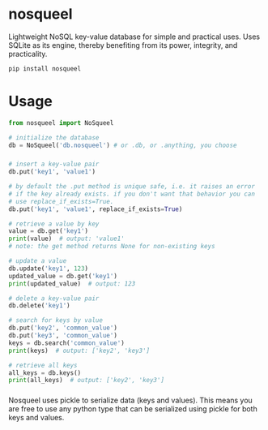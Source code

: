 # nosqueel

Lightweight NoSQL key-value database for simple and practical uses. 
Uses SQLite as its engine, thereby benefiting from its power, integrity, and practicality.

```bash
pip install nosqueel
```

# Usage

```python
from nosqueel import NoSqueel

# initialize the database
db = NoSqueel('db.nosqueel') # or .db, or .anything, you choose
```
###
```python
# insert a key-value pair
db.put('key1', 'value1')

# by default the .put method is unique safe, i.e. it raises an error
# if the key already exists. if you don't want that behavior you can
# use replace_if_exists=True.
db.put('key1', 'value1', replace_if_exists=True)

# retrieve a value by key
value = db.get('key1')
print(value)  # output: 'value1'
# note: the get method returns None for non-existing keys

# update a value
db.update('key1', 123)
updated_value = db.get('key1')
print(updated_value)  # output: 123

# delete a key-value pair
db.delete('key1')

# search for keys by value
db.put('key2', 'common_value')
db.put('key3', 'common_value')
keys = db.search('common_value')
print(keys)  # output: ['key2', 'key3']

# retrieve all keys
all_keys = db.keys()
print(all_keys)  # output: ['key2', 'key3']
```
###
Nosqueel uses pickle to serialize data (keys and values). This means you are free to use any python type that can be serialized using pickle for both keys and values.